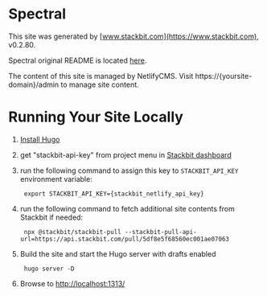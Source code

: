 # Spectral

This site was generated by [www.stackbit.com](https://www.stackbit.com), v0.2.80.

Spectral original README is located [here](./README.theme.md).

The content of this site is managed by NetlifyCMS. Visit https://{yoursite-domain}/admin to manage site content.

# Running Your Site Locally

1. [Install Hugo](https://gohugo.io/getting-started/quick-start/#step-1-install-hugo)

1. get "stackbit-api-key" from project menu in [Stackbit dashboard](https://app.stackbit.com/dashboard)

1. run the following command to assign this key to `STACKBIT_API_KEY` environment variable:

        export STACKBIT_API_KEY={stackbit_netlify_api_key}

1. run the following command to fetch additional site contents from Stackbit if needed:

        npx @stackbit/stackbit-pull --stackbit-pull-api-url=https://api.stackbit.com/pull/5df8e5f68560ec001ae07063

1. Build the site and start the Hugo server with drafts enabled

        hugo server -D

1. Browse to [http://localhost:1313/](http://localhost:1313/)
